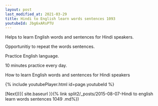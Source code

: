 ```yaml
---
layout: post
last_modified_at: 2021-03-29
title: Hindi to English learn words sentences 1093 
youtubeId: Jbg6xARsPTU
---
```

 
 
Helps to learn English words and sentences for Hindi speakers.

Opportunitiy to repeat the words sentences. 

Practice English language. 
 
10 minutes practice every day. 
 
How to learn English words and sentences for Hindi speakers 
 
{% include youtubePlayer.html id=page.youtubeId %}
 
 
[Next]({{ site.baseurl }}{% link  split2/_posts/2015-08-07-Hindi to english learn words sentences 1049 .md%})
 
